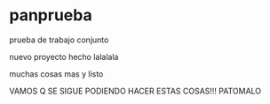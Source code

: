 panprueba
=========

prueba de trabajo conjunto

nuevo proyecto hecho lalalala

muchas cosas mas
 y listo
 
VAMOS Q SE SIGUE PODIENDO HACER ESTAS COSAS!!!
PATOMALO